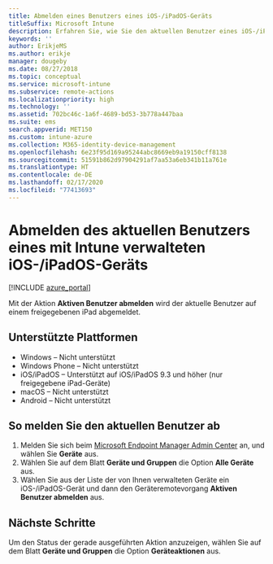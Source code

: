 ```yaml
---
title: Abmelden eines Benutzers eines iOS-/iPadOS-Geräts
titleSuffix: Microsoft Intune
description: Erfahren Sie, wie Sie den aktuellen Benutzer eines iOS-/iPadOS-Geräts mit Intune abmelden.
keywords: ''
author: ErikjeMS
ms.author: erikje
manager: dougeby
ms.date: 08/27/2018
ms.topic: conceptual
ms.service: microsoft-intune
ms.subservice: remote-actions
ms.localizationpriority: high
ms.technology: ''
ms.assetid: 702bc46c-1a6f-4689-bd53-3b778a447baa
ms.suite: ems
search.appverid: MET150
ms.custom: intune-azure
ms.collection: M365-identity-device-management
ms.openlocfilehash: 6e23f95d169a95244abc8669eb9a19150cff8138
ms.sourcegitcommit: 51591b862d97904291af7aa53a6eb341b11a761e
ms.translationtype: HT
ms.contentlocale: de-DE
ms.lasthandoff: 02/17/2020
ms.locfileid: "77413693"
---
```

# <a name="logout-the-current-user-on-intune-managed-iosipados-devices"></a>Abmelden des aktuellen Benutzers eines mit Intune verwalteten iOS-/iPadOS-Geräts


[!INCLUDE [azure_portal](../includes/azure_portal.md)]

Mit der Aktion **Aktiven Benutzer abmelden** wird der aktuelle Benutzer auf einem freigegebenen iPad abgemeldet. 

## <a name="supported-platforms"></a>Unterstützte Plattformen

- Windows – Nicht unterstützt
- Windows Phone – Nicht unterstützt
- iOS/iPadOS – Unterstützt auf iOS/iPadOS 9.3 und höher (nur freigegebene iPad-Geräte)
- macOS – Nicht unterstützt
- Android – Nicht unterstützt

## <a name="how-to-log-out-the-current-user"></a>So melden Sie den aktuellen Benutzer ab

1. Melden Sie sich beim [Microsoft Endpoint Manager Admin Center](https://go.microsoft.com/fwlink/?linkid=2109431) an, und wählen Sie **Geräte** aus.
4. Wählen Sie auf dem Blatt **Geräte und Gruppen** die Option **Alle Geräte** aus.
5. Wählen Sie aus der Liste der von Ihnen verwalteten Geräte ein iOS-/iPadOS-Gerät und dann den Geräteremotevorgang **Aktiven Benutzer abmelden** aus.

## <a name="next-steps"></a>Nächste Schritte

Um den Status der gerade ausgeführten Aktion anzuzeigen, wählen Sie auf dem Blatt **Geräte und Gruppen** die Option **Geräteaktionen** aus.
